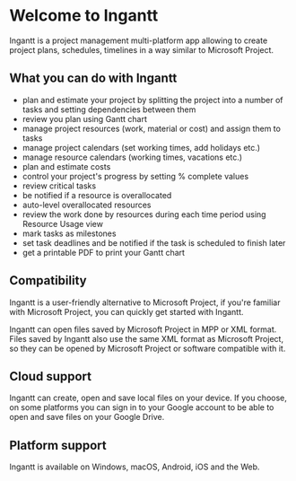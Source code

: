 # Welcome to Ingantt

Ingantt is a project management multi-platform app allowing to create project plans, schedules, timelines in a way similar to Microsoft Project.

## What you can do with Ingantt

- plan and estimate your project by splitting the project into a number of tasks and setting dependencies between them
- review you plan using Gantt chart
- manage project resources (work, material or cost) and assign them to tasks
- manage project calendars (set working times, add holidays etc.)
- manage resource calendars (working times, vacations etc.)
- plan and estimate costs
- control your project's progress by setting % complete values
- review critical tasks
- be notified if a resource is overallocated
- auto-level overallocated resources
- review the work done by resources during each time period using Resource Usage view
- mark tasks as milestones
- set task deadlines and be notified if the task is scheduled to finish later
- get a printable PDF to print your Gantt chart

## Compatibility

Ingantt is a user-friendly alternative to Microsoft Project, if you're familiar with Microsoft Project, you can quickly get started with Ingantt.

Ingantt can open files saved by Microsoft Project in MPP or XML format. Files saved by Ingantt also use the same XML format as Microsoft Project, so they can be opened by Microsoft Project or software compatible with it.

## Cloud support

Ingantt can create, open and save local files on your device. If you choose, on some platforms you can sign in to your Google account to be able to open and save files on your Google Drive.

## Platform support

Ingantt is available on Windows, macOS, Android, iOS and the Web.
